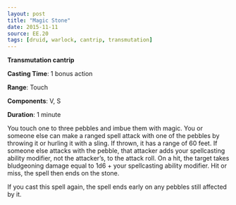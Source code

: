 ```yaml
---
layout: post
title: "Magic Stone"
date: 2015-11-11
source: EE.20
tags: [druid, warlock, cantrip, transmutation]
---
```


**Transmutation cantrip**

**Casting Time**: 1 bonus action

**Range**: Touch

**Components**: V, S

**Duration**: 1 minute

You touch one to three pebbles and imbue them with magic. You or someone else can make a ranged spell attack with one of the pebbles by throwing it or hurling it with a sling. If thrown, it has a range of 60 feet. If someone else attacks with the pebble, that attacker adds your spellcasting ability modifier, not the attacker’s, to the attack roll. On a hit, the target takes bludgeoning damage equal to 1d6 + your spellcasting ability modifier. Hit or miss, the spell then ends on the stone.

If you cast this spell again, the spell ends early on any pebbles still affected by it.
